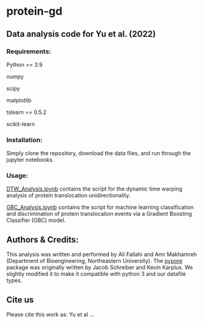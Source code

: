 # protein-gd
## Data analysis code for Yu et al. (2022)
### Requirements:

Python >= 3.9

numpy

scipy

matplotlib

tslearn == 0.5.2

scikit-learn 

### Installation:
Simply clone the repository, download the data files, and run through the jupyter notebooks.

### Usage: 
[DTW_Analysis.ipynb](https://github.com/wanunulab/protein-gd/blob/master/DTW_Analysis.ipynb) contains the script for the dynamic time warping analysis of protein translocation unidirectionality.

[GBC_Analysis.ipynb](https://github.com/wanunulab/protein-gd/blob/master/GBC_Analysis.ipynb) contains the script for machine learning classification and discrimination of protein translocation events via a Gradient Boosting Classifier (GBC) model.

## Authors & Credits:
This analysis was written and performed by Ali Fallahi and Amr Makhamreh (Department of Bioengineering, Northeastern University).
The [pypore](https://github.com/jmschrei/PyPore) package was originally written by Jacob Schreiber and Kevin Karplus. We slightly modified it to make it compatible with python 3 and our datafile types.

## Cite us
Please cite this work as:
Yu et al ...
  
